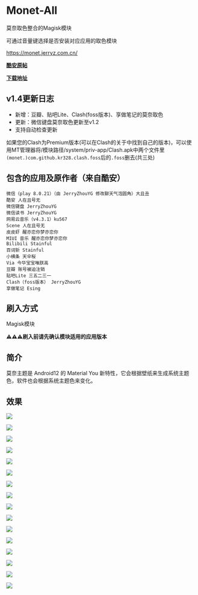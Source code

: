 # Monet-All

莫奈取色整合的Magisk模块

可通过音量键选择是否安装对应应用的取色模块

https://monet.jerryz.com.cn/

**[酷安原帖](https://monet.jerryz.com.cn/coolapk)**

**[下载地址](https://monet.jerryz.com.cn/download)**

## v1.4更新日志
 - 新增：豆瓣、贴吧Lite、Clash(foss版本)、享做笔记的莫奈取色
 - 更新：微信键盘莫奈取色更新至v1.2
 - 支持自动检查更新
 
如果您的Clash为Premium版本(可以在Clash的关于中找到自己的版本)，可以使用MT管理器将/模块路径/system/priv-app/Clash.apk中两个文件里`(monet.)com.github.kr328.clash.foss`后的`.foss`删去(共三处)

## 包含的应用及原作者（来自酷安）
```
微信（play 8.0.21）（由 JerryZhouYG 修改聊天气泡圆角）大且丑
酷安 人在且号无
微信键盘 JerryZhouYG
微信读书 JerryZhouYG
网易云音乐（v4.3.1）ku567
Scene 人在且号无
皮皮虾 醒亦恋你梦亦恋你
MIUI 音乐 醒亦恋你梦亦恋你
Bilibili Stainful
百词斩 Stainful
小横条 天伞桜
Via 今华宝宝唯朕高
豆瓣 账号被迫注销
贴吧Lite 三五二三一
Clash（foss版本） JerryZhouYG
享做笔记 Esing
```

## 刷入方式
Magisk模块

**⚠️⚠️⚠️刷入前请先确认模块适用的应用版本**

## 简介
莫奈主题是 Android12 的 Material You 新特性，它会根据壁纸来生成系统主题色，软件也会根据系统主题色来变化。

## 效果
![](https://edu-image.nosdn.127.net/2D47183F931DC8127AF498BBF8ABBDDC.png)

![](https://edu-image.nosdn.127.net/2DE588BF698E6F7EE51F2DC6394474EE.png)

![](https://edu-image.nosdn.127.net/3D7C5DDFA0F9DDC8FBBA97CA64665A6A.png)

![](https://edu-image.nosdn.127.net/366E22CA079F858A35000A2231A6B86B.png)

![](https://edu-image.nosdn.127.net/DB13A39D8E85D0EDE8523C354F8D60FC.png)

![](https://edu-image.nosdn.127.net/7151A639A037CAD8826E596CE46147AC.png)

![](https://edu-image.nosdn.127.net/50097A90636E6E05F07F6243E6605336.png)

![](https://edu-image.nosdn.127.net/73212863BC8F2D98721CFF0754E0A6CE.png)

![](https://edu-image.nosdn.127.net/663285D480FD7FCFEE9E0CBF419DF8FE.png)

![](https://edu-image.nosdn.127.net/A899B8CF80E8774B9B5C0CD212EDCD74.png)

![](https://edu-image.nosdn.127.net/D89A55979AFEE81284DC520BE22FA624.png)

![](https://edu-image.nosdn.127.net/1247D707B5CA0705635BBB1EBAF39EB9.png)

![](https://edu-image.nosdn.127.net/4C7B8ACD8111E1D96E504AD3020167DD.png)

![](https://edu-image.nosdn.127.net/402B9A72CE7E1AD346E38ACDC61254C2.png)

![](https://edu-image.nosdn.127.net/489F5430D40316AC69CFF23D86FA5A27.png)

![](https://edu-image.nosdn.127.net/F4EC6594149E0F3301344560C030E48C.png)
